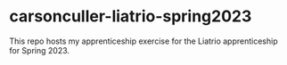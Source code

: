 # carsonculler-liatrio-spring2023
This repo hosts my apprenticeship exercise for the Liatrio apprenticeship for Spring 2023.
